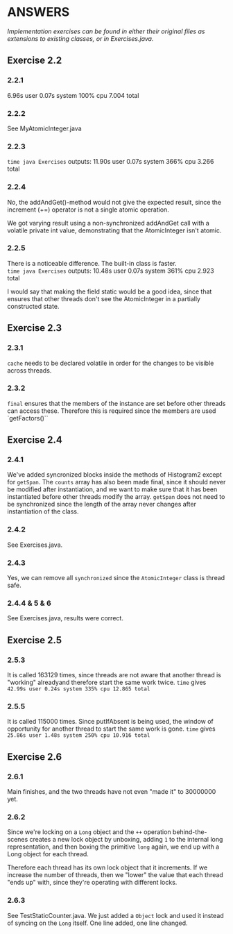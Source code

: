 
ANSWERS
==========

_Implementation exercises can be found in either their original files as extensions to existing classes, or in Exercises.java._

Exercise 2.2
------------

### 2.2.1 
6.96s user 0.07s system 100% cpu 7.004 total

###  2.2.2
See MyAtomicInteger.java

###  2.2.3
`time java Exercises` outputs:
11.90s user 0.07s system 366% cpu 3.266 total

###  2.2.4
No, the addAndGet()-method would not give the expected result, since the increment (+=) operator is not a single atomic operation.

We got varying result using a non-synchronized addAndGet call with a volatile private int value, demonstrating that the AtomicInteger isn't atomic. 

###  2.2.5
There is a noticeable difference. The built-in class is faster.  
`time java Exercises` outputs:
10.48s user 0.07s system 361% cpu 2.923 total

I would say that making the field static would be a good idea, since that ensures that other threads don't see the AtomicInteger in a partially constructed state. 


Exercise 2.3
------------

### 2.3.1
`cache` needs to be declared volatile in order for the changes to be visible across threads.

### 2.3.2
`final` ensures that the members of the instance are set before other threads can access these. Therefore this is required since the members are used `getFactors()``


Exercise 2.4
------------

### 2.4.1
We've added syncronized blocks inside the methods of Histogram2 except for `getSpan`. The `counts` array has also been made final, since it should never be modified after instantiation, and we want to make sure that it has been instantiated before other threads modify the array. 
`getSpan` does not need to be synchronized since the length of the array never changes after instantiation of the class.

### 2.4.2
See Exercises.java. 

### 2.4.3
Yes, we can remove all `synchronized` since the `AtomicInteger` class is thread safe. 

### 2.4.4 & 5 & 6
See Exercises.java, results were correct. 


Exercise 2.5
------------

### 2.5.3
It is called 163129 times, since threads are not aware that another thread is "working" alreadyand therefore start the same work twice. 
`time` gives `42.99s user 0.24s system 335% cpu 12.865 total`

### 2.5.5
It is called 115000 times. Since putIfAbsent is being used, the window of opportunity for another thread to start the same work is gone. 
`time` gives `25.86s user 1.48s system 250% cpu 10.916 total`



Exercise 2.6
------------

### 2.6.1
Main finishes, and the two threads have not even "made it" to 30000000 yet.

### 2.6.2
Since we're locking on a `Long` object and the `++` operation behind-the-scenes creates a new lock object by unboxing, adding `1` to the internal long representation, and then boxing the primitive `long` again, we end up with a Long object for each thread. 

Therefore each thread has its own lock object that it increments. If we increase the number of threads, then we "lower" the value that each thread "ends up" with, since they're operating with different locks.

### 2.6.3
See TestStaticCounter.java. We just added a `Object` lock and used it instead of syncing on the `Long` itself. One line added, one line changed. 